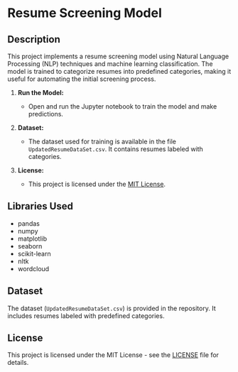 # Resume Screening Model

## Description
This project implements a resume screening model using Natural Language Processing (NLP) techniques and machine learning classification. The model is trained to categorize resumes into predefined categories, making it useful for automating the initial screening process.

1. **Run the Model:**
   - Open and run the Jupyter notebook to train the model and make predictions.

2. **Dataset:**
   - The dataset used for training is available in the file `UpdatedResumeDataSet.csv`. It contains resumes labeled with categories.

3. **License:**
   - This project is licensed under the [MIT License](LICENSE).

## Libraries Used
- pandas
- numpy
- matplotlib
- seaborn
- scikit-learn
- nltk
- wordcloud

## Dataset
The dataset (`UpdatedResumeDataSet.csv`) is provided in the repository. It includes resumes labeled with predefined categories.

## License
This project is licensed under the MIT License - see the [LICENSE](LICENSE) file for details.
